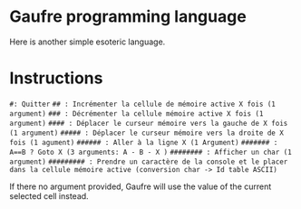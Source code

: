 # Gaufre programming language
Here is another simple esoteric language.

# Instructions

`#: Quitter`
`## : Incrémenter la cellule de mémoire active X fois (1 argument)`
`### : Décrémenter la cellule mémoire active X fois (1 argument)`
`#### : Déplacer le curseur mémoire vers la gauche de X fois (1 argument)`
`##### : Déplacer le curseur mémoire vers la droite de X fois (1 agument)`
`###### : Aller à la ligne X (1 Argument)`
`####### : A==B ? Goto X (3 arguments: A - B - X )`
`######## : Afficher un char (1 argument)`
`######### : Prendre un caractère de la console et le placer dans la cellule mémoire active (conversion char -> Id table ASCII)`

If there no argument provided, Gaufre will use the value of the current selected cell instead.